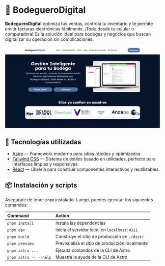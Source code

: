 # 🛒 BodegueroDigital

**BodegueroDigital** optimiza tus ventas, controla tu inventario y te permite emitir facturas electrónicas fácilmente. ¡Todo desde tu celular o computadora! Es la solución ideal para bodegas y negocios que buscan digitalizar su operación sin complicaciones.

<p align="center">
  <img src="./public/BodeBanner.png" alt="Vista previa del sitio" width="900"/>
</p>

## 🚀 Tecnologías utilizadas

- [Astro](https://astro.build/) — Framework moderno para sitios rápidos y optimizados.
- [Tailwind CSS](https://tailwindcss.com/) — Sistema de estilos basado en utilidades, perfecto para interfaces limpias y responsivas.
- [React](https://reactjs.org/) — Librería para construir componentes interactivos y reutilizables.

## 📦 Instalación y scripts

Asegúrate de tener `pnpm` instalado. Luego, puedes ejecutar los siguientes comandos:

| Command                | Action                                         |
| :--------------------- | :--------------------------------------------- |
| `pnpm install`         | Instala las dependencias                       |
| `pnpm dev`             | Inicia el servidor local en `localhost:4321`   |
| `pnpm build`           | Construye el sitio de producción en `./dist/`  |
| `pnpm preview`         | Previsualiza el sitio de producción localmente |
| `pnpm astro ...`       | Ejecuta comandos de la CLI de Astro            |
| `pnpm astro -- --help` | Muestra la ayuda de la CLI de Astro            |
